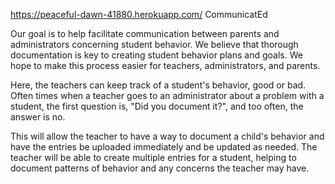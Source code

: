 https://peaceful-dawn-41880.herokuapp.com/
CommunicatEd

Our goal is to help facilitate communication between parents and administrators concerning student behavior. We believe that thorough documentation is key to creating student behavior plans and goals. We hope to make this process easier for teachers, administrators, and parents.

Here, the teachers can keep track of a student's behavior, good or bad. Often times when a teacher goes to an administrator about
a problem with a student, the first question is, "Did you document it?", and too often, the answer is no.

This will allow the teacher to have a way to document a child's behavior and have the entries be uploaded immediately and be updated
as needed. The teacher will be able to create multiple entries for a student, helping to document patterns of behavior and any 
concerns the teacher may have. 
